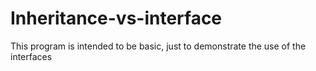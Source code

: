 # Inheritance-vs-interface
This program is intended to be basic, just to demonstrate the use of the interfaces
